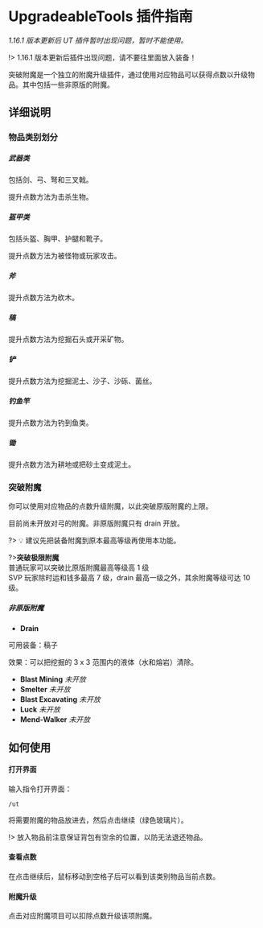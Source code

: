# UpgradeableTools 插件指南

*1.16.1 版本更新后 UT 插件暂时出现问题，暂时不能使用。*

!> 1.16.1 版本更新后插件出现问题，请不要往里面放入装备！

突破附魔是一个独立的附魔升级插件，通过使用对应物品可以获得点数以升级物品。其中包括一些非原版的附魔。

## 详细说明

### 物品类别划分

##### 武器类

包括剑、弓、弩和三叉戟。

提升点数方法为击杀生物。

##### 盔甲类

包括头盔、胸甲、护腿和靴子。

提升点数方法为被怪物或玩家攻击。

##### 斧

提升点数方法为砍木。

##### 稿

提升点数方法为挖掘石头或开采矿物。

##### 铲

提升点数方法为挖掘泥土、沙子、沙砾、菌丝。

##### 钓鱼竿

提升点数方法为钓到鱼类。

##### 锄

提升点数方法为耕地或把砂土变成泥土。

### 突破附魔

你可以使用对应物品的点数升级附魔，以此突破原版附魔的上限。

目前尚未开放对弓的附魔。非原版附魔只有 drain 开放。

?> 💡 建议先把装备附魔到原本最高等级再使用本功能。

?>**突破极限附魔**<br>普通玩家可以突破比原版附魔最高等级高 1 级<br>SVP 玩家除时运和钱多最高 7 级，drain 最高一级之外，其余附魔等级可达 10 级。

##### 非原版附魔

- **Drain** 

可用装备：稿子

效果：可以把挖掘的 3 x 3 范围内的液体（水和熔岩）清除。

- **Blast Mining** *未开放*
- **Smelter** *未开放*
- **Blast Excavating** *未开放*
- **Luck** *未开放*
- **Mend-Walker** *未开放*


## 如何使用

#### 打开界面
输入指令打开界面：

```minecraft
/ut
```

将需要附魔的物品放进去，然后点击继续（绿色玻璃片）。

!> 放入物品前注意保证背包有空余的位置，以防无法退还物品。

#### 查看点数

在点击继续后，鼠标移动到空格子后可以看到该类别物品当前点数。

#### 附魔升级

点击对应附魔项目可以扣除点数升级该项附魔。
